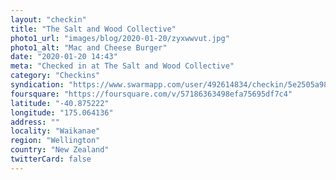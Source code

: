 ```yaml
---
layout: "checkin"
title: "The Salt and Wood Collective"
photo1_url: "images/blog/2020-01-20/zyxwwvut.jpg"
photo1_alt: "Mac and Cheese Burger"
date: "2020-01-20 14:43"
meta: "Checked in at The Salt and Wood Collective"
category: "Checkins"
syndication: "https://www.swarmapp.com/user/492614834/checkin/5e2505a983f7dc000826e743"
foursquare: "https://foursquare.com/v/57186363498efa75695df7c4"
latitude: "-40.875222"
longitude: "175.064136"
address: ""
locality: "Waikanae"
region: "Wellington"
country: "New Zealand"
twitterCard: false
---
```


